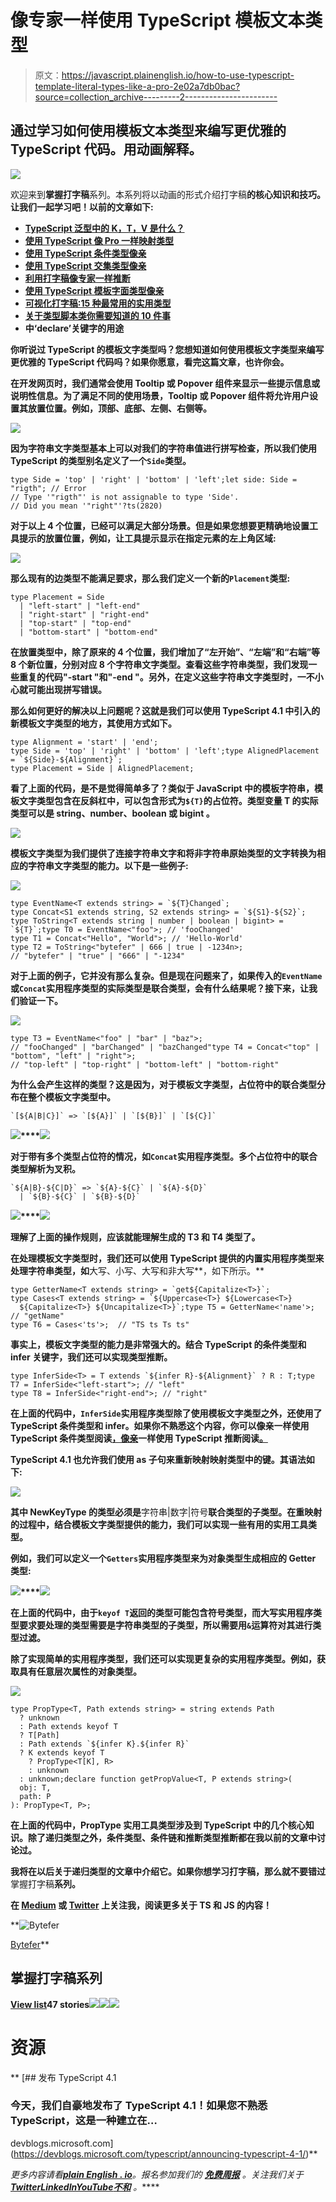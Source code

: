 # 像专家一样使用 TypeScript 模板文本类型

> 原文：<https://javascript.plainenglish.io/how-to-use-typescript-template-literal-types-like-a-pro-2e02a7db0bac?source=collection_archive---------2----------------------->

## 通过学习如何使用模板文本类型来编写更优雅的 TypeScript 代码。用动画解释。

![](img/0cd2d491c6fd3d593e1622752eedf3b1.png)

欢迎来到**掌握打字稿**系列。本系列将以动画的形式介绍打字稿**的核心知识和技巧。让我们一起学习吧！以前的文章如下:**

*   [**TypeScript 泛型中的 K，T，V 是什么？**](https://medium.com/frontend-canteen/what-are-k-t-and-v-in-typescript-generics-9fabe1d0f0f3)
*   [**使用 TypeScript 像 Pro 一样映射类型**](/using-typescript-mapped-types-like-a-pro-be10aef5511a)
*   [**使用 TypeScript 条件类型像亲**](/use-typescript-conditional-types-like-a-pro-7baea0ad05c5)
*   [**使用 TypeScript 交集类型像亲**](/using-typescript-intersection-types-like-a-pro-a55da6a6a5f7)
*   [**利用打字稿像专家一样推断**](https://levelup.gitconnected.com/using-typescript-infer-like-a-pro-f30ab8ab41c7)
*   [**使用 TypeScript 模板字面类型像亲**](https://medium.com/javascript-in-plain-english/how-to-use-typescript-template-literal-types-like-a-pro-2e02a7db0bac)
*   [**可视化打字稿:15 种最常用的实用类型**](/15-utility-types-that-every-typescript-developer-should-know-6cf121d4047c)
*   [**关于类型脚本类你需要知道的 10 件事**](https://levelup.gitconnected.com/10-things-you-need-to-know-about-typescript-classes-f58c57869266)
*   [](/purpose-of-declare-keyword-in-typescript-8431d9db2b10)**中‘declare’关键字的用途**

**你听说过 TypeScript 的模板文字类型吗？您想知道如何使用模板文字类型来编写更优雅的 TypeScript 代码吗？如果你愿意，看完这篇文章，也许你会。**

**在开发网页时，我们通常会使用 Tooltip 或 Popover 组件来显示一些提示信息或说明性信息。为了满足不同的使用场景，Tooltip 或 Popover 组件将允许用户设置其放置位置。例如，顶部、底部、左侧、右侧等。**

**![](img/e9e7fc8cbf9947617f3aed014083b184.png)**

**因为字符串文字类型基本上可以对我们的字符串值进行拼写检查，所以我们使用 TypeScript 的类型别名定义了一个`Side`类型。**

```
type Side = 'top' | 'right' | 'bottom' | 'left';let side: Side = "rigth"; // Error
// Type '"rigth"' is not assignable to type 'Side'. 
// Did you mean '"right"'?ts(2820)
```

**对于以上 4 个位置，已经可以满足大部分场景。但是如果您想要更精确地设置工具提示的放置位置，例如，让工具提示显示在指定元素的左上角区域:**

**![](img/30cce9729b4b33d23aca493ab381e070.png)**

**那么现有的边类型不能满足要求，那么我们定义一个新的`Placement`类型:**

```
type Placement = Side
  | "left-start" | "left-end" 
  | "right-start" | "right-end" 
  | "top-start" | "top-end" 
  | "bottom-start" | "bottom-end"
```

**在放置类型中，除了原来的 4 个位置，我们增加了“左开始”、“左端”和“右端”等 8 个新位置，分别对应 8 个字符串文字类型。查看这些字符串类型，我们发现一些重复的代码"-start "和"-end "。另外，在定义这些字符串文字类型时，一不小心就可能出现拼写错误。**

**那么如何更好的解决以上问题呢？这就是我们可以使用 TypeScript 4.1 中引入的新模板文字类型的地方，其使用方式如下。**

```
type Alignment = 'start' | 'end';
type Side = 'top' | 'right' | 'bottom' | 'left';type AlignedPlacement = `${Side}-${Alignment}`;
type Placement = Side | AlignedPlacement;
```

**看了上面的代码，是不是觉得简单多了？类似于 JavaScript 中的模板字符串，模板文字类型包含在反斜杠中，可以包含形式为`${T}`的占位符。类型变量 T 的实际类型可以是 **string、number、boolean 或 bigint** 。**

**![](img/2fb38530a0597a64c869aa0f2a54c3b8.png)**

**模板文字类型为我们提供了连接字符串文字和将非字符串原始类型的文字转换为相应的字符串文字类型的能力。以下是一些例子:**

**![](img/08c5d1b37ad42e39cf0de7dea30f7490.png)**

```
type EventName<T extends string> = `${T}Changed`;
type Concat<S1 extends string, S2 extends string> = `${S1}-${S2}`;
type ToString<T extends string | number | boolean | bigint> = `${T}`;type T0 = EventName<"foo">; // 'fooChanged'
type T1 = Concat<"Hello", "World">; // 'Hello-World'
type T2 = ToString<"bytefer" | 666 | true | -1234n>; 
// "bytefer" | "true" | "666" | "-1234"
```

**对于上面的例子，它并没有那么复杂。但是现在问题来了，如果传入的`EventName`或`Concat`实用程序类型的实际类型是联合类型，会有什么结果呢？接下来，让我们验证一下。**

**![](img/e483a4e02979f445dc2829b7504437f4.png)**

```
type T3 = EventName<"foo" | "bar" | "baz">; 
// "fooChanged" | "barChanged" | "bazChanged"type T4 = Concat<"top" | "bottom", "left" | "right">;
// "top-left" | "top-right" | "bottom-left" | "bottom-right"
```

**为什么会产生这样的类型？这是因为，对于模板文字类型，占位符中的联合类型分布在整个模板文字类型中。**

```
`[${A|B|C}]` => `[${A}]` | `[${B}]` | `[${C}]`
```

**![](img/b5e27a55f10871b25886eccce9bfe3d4.png)****![](img/898c8563d0bd786a339cb1c887127fe5.png)**

**对于带有多个类型占位符的情况，如`Concat`实用程序类型。多个占位符中的联合类型解析为叉积。**

```
`${A|B}-${C|D}` => `${A}-${C}` | `${A}-${D}` 
  | `${B}-${C}` | `${B}-${D}`
```

**![](img/f18647e7c924fb4d3880d9b5f6d8bf89.png)****![](img/1746b621fa4cc1d27e9ba598ee389cbd.png)**

**理解了上面的操作规则，应该就能理解生成的 T3 和 T4 类型了。**

**在处理模板文字类型时，我们还可以使用 TypeScript 提供的内置实用程序类型来处理字符串类型，如**大写、小写、大写和非大写**，如下所示。**

```
type GetterName<T extends string> = `get${Capitalize<T>}`;
type Cases<T extends string> = `${Uppercase<T>} ${Lowercase<T>} 
  ${Capitalize<T>} ${Uncapitalize<T>}`;type T5 = GetterName<'name'>;  // "getName"
type T6 = Cases<'ts'>;  // "TS ts Ts ts"
```

**事实上，模板文字类型的能力是非常强大的。结合 TypeScript 的条件类型和 infer 关键字，我们还可以实现类型推断。**

```
type InferSide<T> = T extends `${infer R}-${Alignment}` ? R : T;type T7 = InferSide<"left-start">; // "left"
type T8 = InferSide<"right-end">; // "right"
```

**在上面的代码中，`InferSide`实用程序类型除了使用模板文字类型之外，还使用了 TypeScript 条件类型和 infer。如果你不熟悉这个内容，你可以像亲一样使用 TypeScript 条件类型阅读[，像亲](/use-typescript-conditional-types-like-a-pro-7baea0ad05c5)一样使用 TypeScript 推断阅读[。](https://levelup.gitconnected.com/using-typescript-infer-like-a-pro-f30ab8ab41c7)**

****TypeScript 4.1 也允许我们使用 as 子句来重新映射映射类型中的键**。其语法如下:**

**![](img/ca40b0036e229d9f04d46833186c9c43.png)**

**其中 NewKeyType 的类型必须是**字符串|数字|符号**联合类型的子类型。在重映射的过程中，结合模板文字类型提供的能力，我们可以实现一些有用的实用工具类型。**

**例如，我们可以定义一个`Getters`实用程序类型来为对象类型生成相应的 Getter 类型:**

**![](img/7fe98c48a59b0adac96d4e994776afa6.png)****![](img/fa6a0710a1392fb74e54e98430be7874.png)**

**在上面的代码中，由于`keyof T`返回的类型可能包含符号类型，而大写实用程序类型要求要处理的类型需要是字符串类型的子类型，所以需要用`&`运算符对其进行类型过滤。**

**除了实现简单的实用程序类型，我们还可以实现更复杂的实用程序类型。例如，获取具有任意层次属性的对象类型。**

**![](img/17aef01a687bfac320a35efe6da79bae.png)**

```
type PropType<T, Path extends string> = string extends Path
  ? unknown
  : Path extends keyof T
  ? T[Path]
  : Path extends `${infer K}.${infer R}`
  ? K extends keyof T
    ? PropType<T[K], R>
    : unknown
  : unknown;declare function getPropValue<T, P extends string>(
  obj: T,
  path: P
): PropType<T, P>;
```

**在上面的代码中，PropType 实用工具类型涉及到 TypeScript 中的几个核心知识。除了递归类型之外，条件类型、条件链和推断类型推断都在我以前的文章中讨论过。**

**我将在以后关于递归类型的文章中介绍它。如果你想学习打字稿，那么就不要错过**掌握打字稿**系列。**

**在 [Medium](https://medium.com/@bytefer) 或 [Twitter](https://twitter.com/Tbytefer) 上关注我，阅读更多关于 TS 和 JS 的内容！**

**![Bytefer](img/238cf2afd3c689b50719951ba2fd880d.png)

[Bytefer](https://medium.com/@bytefer?source=post_page-----2e02a7db0bac--------------------------------)** 

## **掌握打字稿系列**

**[View list](https://medium.com/@bytefer/list/mastering-typescript-series-688ee7c12807?source=post_page-----2e02a7db0bac--------------------------------)****47 stories****![](img/8fba4cad7ae795f6abed5234e33e0356.png)****![](img/373c978fed504a3c38f0fdb5b617fedb.png)****![](img/a8ea3e3ecad1c2d2697107f3ce466e42.png)**

# **资源**

**[](https://devblogs.microsoft.com/typescript/announcing-typescript-4-1/) [## 发布 TypeScript 4.1

### 今天，我们自豪地发布了 TypeScript 4.1！如果您不熟悉 TypeScript，这是一种建立在…

devblogs.microsoft.com](https://devblogs.microsoft.com/typescript/announcing-typescript-4-1/)** 

***更多内容请看*[***plain English . io***](https://plainenglish.io/)*。报名参加我们的* [***免费周报***](http://newsletter.plainenglish.io/) *。关注我们关于*[***Twitter***](https://twitter.com/inPlainEngHQ)[***LinkedIn***](https://www.linkedin.com/company/inplainenglish/)*[***YouTube***](https://www.youtube.com/channel/UCtipWUghju290NWcn8jhyAw)*[***不和***](https://discord.gg/GtDtUAvyhW) *。*****